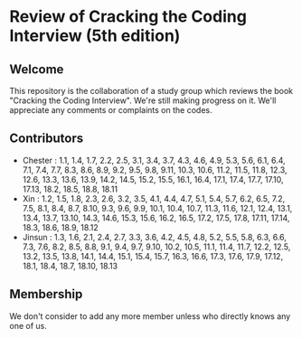 Review of Cracking the Coding Interview (5th edition)
==========================================

Welcome
--------
This repository is the collaboration of a study group which reviews the book "Cracking the Coding Interview".  We're still making progress on it.  We'll appreciate any comments or complaints on the codes.

Contributors
-------------
* Chester : 1.1, 1.4, 1.7, 2.2, 2.5, 3.1, 3.4, 3.7, 4.3, 4.6, 4.9, 5.3, 5.6, 6.1, 6.4, 7.1, 7.4, 7.7, 8.3, 8.6, 8.9, 9.2, 9.5, 9.8, 9.11, 10.3, 10.6, 11.2, 11.5, 11.8, 12.3, 12.6, 13.3, 13.6, 13.9, 14.2, 14.5, 15.2, 15.5, 16.1, 16.4, 17.1, 17.4, 17.7, 17.10, 17.13, 18.2, 18.5, 18.8, 18.11
* Xin : 1.2, 1.5, 1.8, 2.3, 2.6, 3.2, 3.5, 4.1, 4.4, 4.7, 5.1, 5.4, 5.7, 6.2, 6.5, 7.2, 7.5, 8.1, 8.4, 8.7, 8.10, 9.3, 9.6, 9.9, 10.1, 10.4, 10.7, 11.3, 11.6, 12.1, 12.4, 13.1, 13.4, 13.7, 13.10, 14.3, 14.6, 15.3, 15.6, 16.2, 16.5, 17.2, 17.5, 17.8, 17.11, 17.14, 18.3, 18.6, 18.9, 18.12
* Jinsun : 1.3, 1.6, 2.1, 2.4, 2.7, 3.3, 3.6, 4.2, 4.5, 4.8, 5.2, 5.5, 5.8, 6.3, 6.6, 7.3, 7.6, 8.2, 8.5, 8.8, 9.1, 9.4, 9.7, 9.10, 10.2, 10.5, 11.1, 11.4, 11.7, 12.2, 12.5, 13.2, 13.5, 13.8, 14.1, 14.4, 15.1, 15.4, 15.7, 16.3, 16.6, 17.3, 17.6, 17.9, 17.12, 18.1, 18.4, 18.7, 18.10, 18.13

Membership
----------
We don't consider to add any more member unless who directly knows any one of us.
